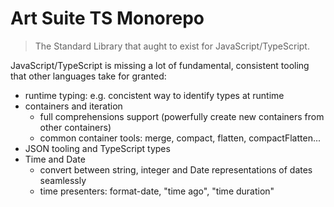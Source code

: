 # Art Suite TS Monorepo

> The Standard Library that aught to exist for JavaScript/TypeScript.

JavaScript/TypeScript is missing a lot of fundamental, consistent tooling that other languages take for granted:

- runtime typing: e.g. concistent way to identify types at runtime
- containers and iteration
  - full comprehensions support (powerfully create new containers from other containers)
  - common container tools: merge, compact, flatten, compactFlatten...
- JSON tooling and TypeScript types
- Time and Date
  - convert between string, integer and Date representations of dates seamlessly
  - time presenters: format-date, "time ago", "time duration"
